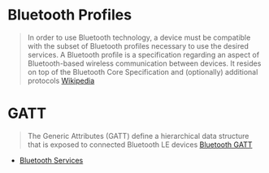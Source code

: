 # Bluetooth Profiles

> In order to use Bluetooth technology, a device must be compatible with the subset of Bluetooth profiles necessary to use the desired services. A Bluetooth profile is a specification regarding an aspect of Bluetooth-based wireless communication between devices. It resides on top of the Bluetooth Core Specification and (optionally) additional protocols [Wikipedia](https://en.wikipedia.org/wiki/List_of_Bluetooth_profiles)

# GATT

> The Generic Attributes (GATT) define a hierarchical data structure that is exposed to connected Bluetooth LE devices [Bluetooth GATT](https://www.bluetooth.com/specifications/generic-attributes-overview)

- [Bluetooth Services](https://developer.bluetooth.org/gatt/services/Pages/ServicesHome.aspx)